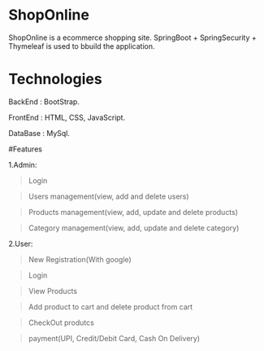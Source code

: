 # ShopOnline
ShopOnline is a ecommerce shopping site. SpringBoot + SpringSecurity + Thymeleaf is used to bbuild the application.

# Technologies
BackEnd : BootStrap.

FrontEnd : HTML, CSS, JavaScript.

DataBase : MySql.

#Features

1.Admin:

> Login

> Users management(view, add and delete users)
 
> Products management(view, add, update and delete products)

> Category management(view, add, update and delete category)

2.User:

> New Registration(With google)
 
> Login

> View Products

> Add product to cart and delete product from cart
 
> CheckOut produtcs

> payment(UPI, Credit/Debit Card, Cash On Delivery)
